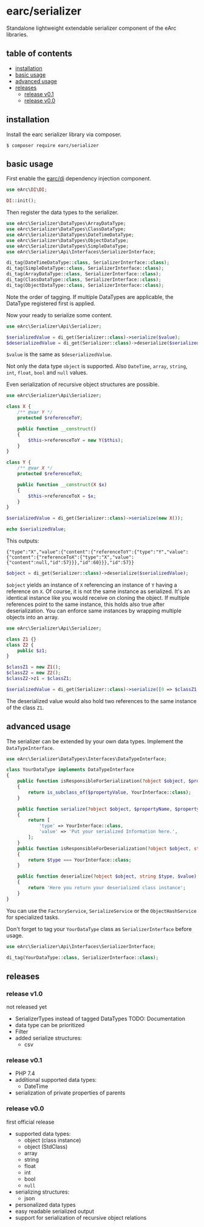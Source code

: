 # earc/serializer

Standalone lightweight extendable serializer component of the eArc libraries.

## table of contents
 
 - [installation](#installation)
 - [basic usage](#basic-usage)
 - [advanced usage](#advanced-usage)
 - [releases](#releases)
   - [release v0.1](#release-v01)
   - [release v0.0](#release-v00)

## installation

Install the earc serializer library via composer.

```
$ composer require earc/serializer
```

## basic usage

First enable the [earc/di](https://github.com/Koudela/eArc-di/) dependency injection component.

```php
use eArc\DI\DI;

DI::init();
```

Then register the data types to the serializer.

```php
use eArc\Serializer\DataTypes\ArrayDataType;
use eArc\Serializer\DataTypes\ClassDataType;
use eArc\Serializer\DataTypes\DateTimeDataType;
use eArc\Serializer\DataTypes\ObjectDataType;
use eArc\Serializer\DataTypes\SimpleDataType;
use eArc\Serializer\Api\Interfaces\SerializerInterface;

di_tag(DateTimeDataType::class, SerializerInterface::class);
di_tag(SimpleDataType::class, SerializerInterface::class);
di_tag(ArrayDataType::class, SerializerInterface::class);
di_tag(ClassDataType::class, SerializerInterface::class);
di_tag(ObjectDataType::class, SerializerInterface::class);
```

Note the order of tagging. If multiple DataTypes are applicable, the DataType 
registered first is applied. 

Now your ready to serialize some content.

```php
use eArc\Serializer\Api\Serializer;

$serializedValue = di_get(Serializer::class)->serialize($value);
$deserializedValue = di_get(Serializer::class)->deserialize($serializedValue);
```

`$value` is the same as `$deserializedValue`.

Not only the data type `object` is supported. Also `DateTime`, `array`, `string`, `int`, 
`float`, `bool` and `null` values. 

Even serialization of recursive object structures are possible.

```php
use eArc\Serializer\Api\Serializer;

class X {
    /** @var Y */
    protected $referenceToY;

    public function __construct()
    {
        $this->referenceToY = new Y($this);
    }
}

class Y {
    /** @var X */
    protected $referenceToX;

    public function __construct(X $x)
    {
        $this->referenceToX = $x;
    }    
}

$serializedValue = di_get(Serializer::class)->serialize(new X());

echo $serializedValue;
```

This outputs:

`{"type":"X","value":{"content":{"referenceToY":{"type":"Y","value":{"content":{"referenceToX":{"type":"X","value":{"content":null,"id":57}}},"id":60}}},"id":57}}`

```php
$object = di_get(Serializer::class)->deserialize($serializedValue);
```

`$object` yields an instance of `X` referencing an instance of `Y` having a 
reference on `X`. Of course, it is not the same instance as serialized. It's an 
identical instance like you would receive on cloning the object. If multiple 
references point to the same instance, this holds also true after
deserialization. You can enforce same instances by wrapping multiple objects 
into an array.

```php
use eArc\Serializer\Api\Serializer;

class Z1 {}
class Z2 {
    public $z1;
}

$classZ1 = new Z1();
$classZ2 = new Z2();
$classZ2->z1 = $classZ1;

$serializedValue = di_get(Serializer::class)->serialize([0 => $classZ1, 1 => $classZ2]);
```

The deserialized value would also hold two references to the same instance of 
the class `Z1`.

## advanced usage  

The serializer can be extended by your own data types. Implement the 
`DataTypeInterface`.

```php
use eArc\Serializer\DataTypes\Interfaces\DataTypeInterface;

class YourDataType implements DataTypeInterface
{
    public function isResponsibleForSerialization(?object $object, $propertyName, $propertyValue): bool
    {
        return is_subclass_of($propertyValue, YourInterface::class);
    }

    public function serialize(?object $object, $propertyName, $propertyValue)
    {
        return [
            'type' => YourInterface::class,
            'value' => 'Put your serialized Information here.',
        ];
    }
    public function isResponsibleForDeserialization(?object $object, string $type, $value): bool
    {
        return $type === YourInterface::class;
    }

    public function deserialize(?object $object, string $type, $value)
    {
        return 'Here you return your deserialized class instance';
    }
}
```

You can use the `FactoryService`, `SerializeService` or the `ObjectHashService`
for specialized tasks.

Don't forget to tag your `YourDataType` class as `SerializerInterface` before
usage.

```php
use eArc\Serializer\Api\Interfaces\SerializerInterface;

di_tag(YourDataType::class, SerializerInterface::class);
```

## releases

### release v1.0
not released yet
- SerializerTypes instead of tagged DataTypes TODO: Documentation
- data type can be prioritized
- Filter 
- added serialize structures:
    - csv

### release v0.1

- PHP 7.4
- additional supported data types:
    - DateTime
- serialization of private properties of parents

### release v0.0

first official release

- supported data types:
    - object (class instance)
    - object (StdClass)
    - array
    - string
    - float
    - int
    - bool
    - `null`
- serializing structures:
    - json
- personalized data types
- easy readable serialized output
- support for serialization of recursive object relations
